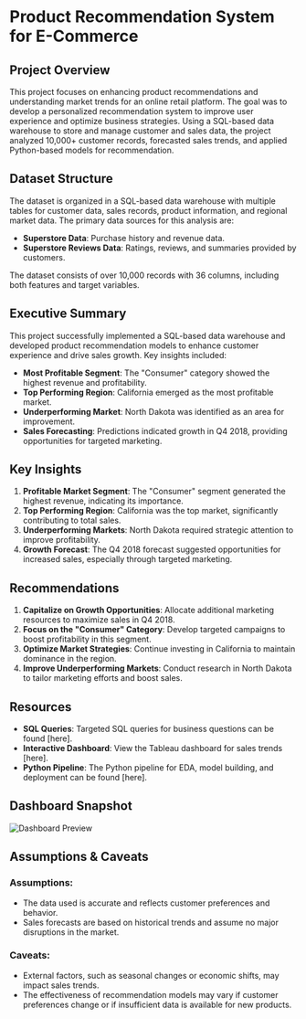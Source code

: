 
# Product Recommendation System for E-Commerce

## Project Overview
This project focuses on enhancing product recommendations and understanding market trends for an online retail platform. The goal was to develop a personalized recommendation system to improve user experience and optimize business strategies. Using a SQL-based data warehouse to store and manage customer and sales data, the project analyzed 10,000+ customer records, forecasted sales trends, and applied Python-based models for recommendation.

## Dataset Structure
The dataset is organized in a SQL-based data warehouse with multiple tables for customer data, sales records, product information, and regional market data. The primary data sources for this analysis are:

- **Superstore Data**: Purchase history and revenue data.
- **Superstore Reviews Data**: Ratings, reviews, and summaries provided by customers.

The dataset consists of over 10,000 records with 36 columns, including both features and target variables.

## Executive Summary
This project successfully implemented a SQL-based data warehouse and developed product recommendation models to enhance customer experience and drive sales growth. Key insights included:

- **Most Profitable Segment**: The "Consumer" category showed the highest revenue and profitability.
- **Top Performing Region**: California emerged as the most profitable market.
- **Underperforming Market**: North Dakota was identified as an area for improvement.
- **Sales Forecasting**: Predictions indicated growth in Q4 2018, providing opportunities for targeted marketing.

## Key Insights
1. **Profitable Market Segment**: The "Consumer" segment generated the highest revenue, indicating its importance.
2. **Top Performing Region**: California was the top market, significantly contributing to total sales.
3. **Underperforming Markets**: North Dakota required strategic attention to improve profitability.
4. **Growth Forecast**: The Q4 2018 forecast suggested opportunities for increased sales, especially through targeted marketing.

## Recommendations
1. **Capitalize on Growth Opportunities**: Allocate additional marketing resources to maximize sales in Q4 2018.
2. **Focus on the "Consumer" Category**: Develop targeted campaigns to boost profitability in this segment.
3. **Optimize Market Strategies**: Continue investing in California to maintain dominance in the region.
4. **Improve Underperforming Markets**: Conduct research in North Dakota to tailor marketing efforts and boost sales.

## Resources
- **SQL Queries**: Targeted SQL queries for business questions can be found [here].
- **Interactive Dashboard**: View the Tableau dashboard for sales trends [here].
- **Python Pipeline**: The Python pipeline for EDA, model building, and deployment can be found [here].

## Dashboard Snapshot
![Dashboard Preview](AnalysisDashboard.png)  

## Assumptions & Caveats
### Assumptions:
- The data used is accurate and reflects customer preferences and behavior.
- Sales forecasts are based on historical trends and assume no major disruptions in the market.

### Caveats:
- External factors, such as seasonal changes or economic shifts, may impact sales trends.
- The effectiveness of recommendation models may vary if customer preferences change or if insufficient data is available for new products.
